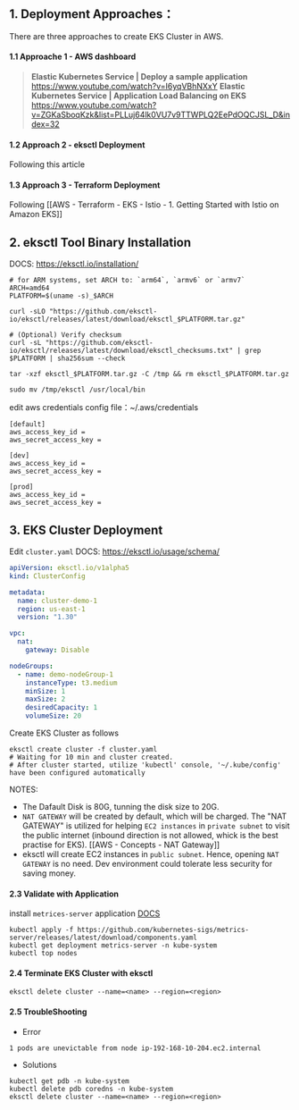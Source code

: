 
## 1. Deployment Approaches：

There are three approaches to create EKS Cluster in AWS.
#### 1.1 Approache 1 - AWS dashboard 

> **Elastic Kubernetes Service | Deploy a sample application**
> https://www.youtube.com/watch?v=I6yqVBhNXxY
> **Elastic Kubernetes Service | Application Load Balancing on EKS**
> https://www.youtube.com/watch?v=ZGKaSboqKzk&list=PLLuj64lk0VU7v9TTWPLQ2EePdOQCJSL_D&index=32
#### 1.2 Approach 2 - eksctl Deployment

Following this article
#### 1.3 Approach 3 - Terraform Deployment

Following [[AWS - Terraform - EKS - Istio - 1. Getting Started with Istio on Amazon EKS]]

## 2. eksctl Tool Binary Installation

DOCS: https://eksctl.io/installation/
```shell
# for ARM systems, set ARCH to: `arm64`, `armv6` or `armv7`
ARCH=amd64
PLATFORM=$(uname -s)_$ARCH

curl -sLO "https://github.com/eksctl-io/eksctl/releases/latest/download/eksctl_$PLATFORM.tar.gz"

# (Optional) Verify checksum
curl -sL "https://github.com/eksctl-io/eksctl/releases/latest/download/eksctl_checksums.txt" | grep $PLATFORM | sha256sum --check

tar -xzf eksctl_$PLATFORM.tar.gz -C /tmp && rm eksctl_$PLATFORM.tar.gz

sudo mv /tmp/eksctl /usr/local/bin
```

edit aws credentials config file：~/.aws/credentials
```
[default]
aws_access_key_id = 
aws_secret_access_key = 

[dev]
aws_access_key_id = 
aws_secret_access_key = 

[prod]
aws_access_key_id = 
aws_secret_access_key = 
```

## 3. EKS Cluster Deployment

Edit `cluster.yaml` 
DOCS: https://eksctl.io/usage/schema/
```yaml
apiVersion: eksctl.io/v1alpha5
kind: ClusterConfig

metadata:
  name: cluster-demo-1
  region: us-east-1
  version: "1.30"

vpc:
  nat:
    gateway: Disable

nodeGroups:
  - name: demo-nodeGroup-1
    instanceType: t3.medium
    minSize: 1
    maxSize: 2
    desiredCapacity: 1
    volumeSize: 20
```


Create EKS Cluster as follows
```shell
eksctl create cluster -f cluster.yaml
# Waiting for 10 min and cluster created.
# After cluster started, utilize 'kubectl' console, '~/.kube/config' have been configured automatically
```

NOTES:
- The Dafault Disk is 80G, tunning the disk size to 20G.
- `NAT GATEWAY` will be created by default, which will be charged. The "NAT GATEWAY" is utilized for helping `EC2 instances` in `private subnet` to visit the public internet (inbound direction is not allowed, whick is the best practise for EKS). [[AWS - Concepts - NAT Gateway]]
- eksctl will create EC2 instances in `public subnet`. Hence, opening `NAT GATEWAY` is no need. Dev environment could tolerate less security for saving money.


#### 2.3 Validate with Application

install `metrices-server` application
[DOCS](https://docs.aws.amazon.com/eks/latest/userguide/metrics-server.html)
```shell
kubectl apply -f https://github.com/kubernetes-sigs/metrics-server/releases/latest/download/components.yaml
kubectl get deployment metrics-server -n kube-system
kubectl top nodes
```

#### 2.4 Terminate EKS Cluster with eksctl

```shell
eksctl delete cluster --name=<name> --region=<region>
```

#### 2.5 TroubleShooting

- Error
```
1 pods are unevictable from node ip-192-168-10-204.ec2.internal
```
- Solutions
```shell
kubectl get pdb -n kube-system
kubectl delete pdb coredns -n kube-system
eksctl delete cluster --name=<name> --region=<region>
```

